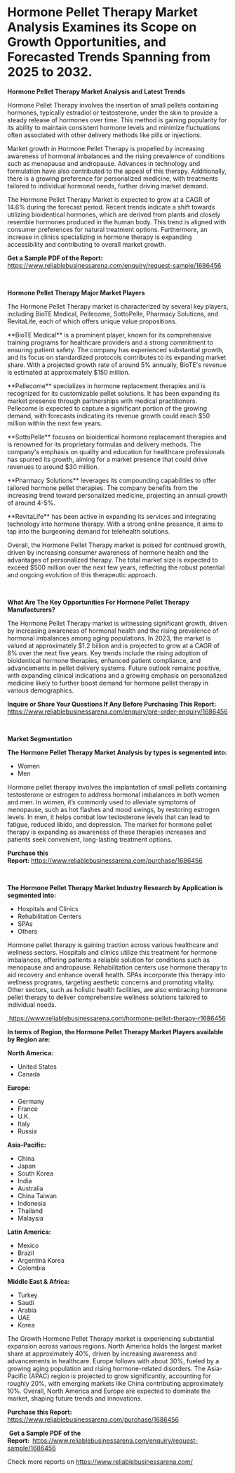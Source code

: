 <p><h1>Hormone Pellet Therapy Market Analysis Examines its Scope on Growth Opportunities, and Forecasted Trends Spanning from 2025 to 2032.</h1></p><p><strong>Hormone Pellet Therapy Market Analysis and Latest Trends</strong></p>
<p><p>Hormone Pellet Therapy involves the insertion of small pellets containing hormones, typically estradiol or testosterone, under the skin to provide a steady release of hormones over time. This method is gaining popularity for its ability to maintain consistent hormone levels and minimize fluctuations often associated with other delivery methods like pills or injections. </p><p>Market growth in Hormone Pellet Therapy is propelled by increasing awareness of hormonal imbalances and the rising prevalence of conditions such as menopause and andropause. Advances in technology and formulation have also contributed to the appeal of this therapy. Additionally, there is a growing preference for personalized medicine, with treatments tailored to individual hormonal needs, further driving market demand.</p><p>The Hormone Pellet Therapy Market is expected to grow at a CAGR of 14.6% during the forecast period. Recent trends indicate a shift towards utilizing bioidentical hormones, which are derived from plants and closely resemble hormones produced in the human body. This trend is aligned with consumer preferences for natural treatment options. Furthermore, an increase in clinics specializing in hormone therapy is expanding accessibility and contributing to overall market growth.</p></p>
<p><strong>Get a Sample PDF of the Report:&nbsp;</strong> <a href="https://www.reliablebusinessarena.com/enquiry/request-sample/1686456?utm_campaign=3367&utm_medium=2&utm_source=Github&utm_content=ia&utm_term=26032025&utm_id=hormone-pellet-therapy">https://www.reliablebusinessarena.com/enquiry/request-sample/1686456</a></p>
<p>&nbsp;</p>
<p><strong>Hormone Pellet Therapy Major Market Players</strong></p>
<p><p>The Hormone Pellet Therapy market is characterized by several key players, including BioTE Medical, Pellecome, SottoPelle, Pharmacy Solutions, and RevitaLife, each of which offers unique value propositions.</p><p>**BioTE Medical** is a prominent player, known for its comprehensive training programs for healthcare providers and a strong commitment to ensuring patient safety. The company has experienced substantial growth, and its focus on standardized protocols contributes to its expanding market share. With a projected growth rate of around 5% annually, BioTE's revenue is estimated at approximately $150 million.</p><p>**Pellecome** specializes in hormone replacement therapies and is recognized for its customizable pellet solutions. It has been expanding its market presence through partnerships with medical practitioners. Pellecome is expected to capture a significant portion of the growing demand, with forecasts indicating its revenue growth could reach $50 million within the next few years.</p><p>**SottoPelle** focuses on bioidentical hormone replacement therapies and is renowned for its proprietary formulas and delivery methods. The company's emphasis on quality and education for healthcare professionals has spurred its growth, aiming for a market presence that could drive revenues to around $30 million.</p><p>**Pharmacy Solutions** leverages its compounding capabilities to offer tailored hormone pellet therapies. The company benefits from the increasing trend toward personalized medicine, projecting an annual growth of around 4-5%.</p><p>**RevitaLife** has been active in expanding its services and integrating technology into hormone therapy. With a strong online presence, it aims to tap into the burgeoning demand for telehealth solutions.</p><p>Overall, the Hormone Pellet Therapy market is poised for continued growth, driven by increasing consumer awareness of hormone health and the advantages of personalized therapy. The total market size is expected to exceed $500 million over the next few years, reflecting the robust potential and ongoing evolution of this therapeutic approach.</p></p>
<p>&nbsp;</p>
<p><strong>What Are The Key Opportunities For Hormone Pellet Therapy Manufacturers?</strong></p>
<p><p>The Hormone Pellet Therapy market is witnessing significant growth, driven by increasing awareness of hormonal health and the rising prevalence of hormonal imbalances among aging populations. In 2023, the market is valued at approximately $1.2 billion and is projected to grow at a CAGR of 8% over the next five years. Key trends include the rising adoption of bioidentical hormone therapies, enhanced patient compliance, and advancements in pellet delivery systems. Future outlook remains positive, with expanding clinical indications and a growing emphasis on personalized medicine likely to further boost demand for hormone pellet therapy in various demographics.</p></p>
<p><strong>Inquire or Share Your Questions If Any Before Purchasing This Report:</strong> <a href="https://www.reliablebusinessarena.com/enquiry/pre-order-enquiry/1686456?utm_campaign=3367&utm_medium=2&utm_source=Github&utm_content=ia&utm_term=26032025&utm_id=hormone-pellet-therapy">https://www.reliablebusinessarena.com/enquiry/pre-order-enquiry/1686456</a></p>
<p>&nbsp;</p>
<p><strong>Market Segmentation</strong></p>
<p><strong>The Hormone Pellet Therapy Market Analysis by types is segmented into:</strong></p>
<p><ul><li>Women</li><li>Men</li></ul></p>
<p><p>Hormone pellet therapy involves the implantation of small pellets containing testosterone or estrogen to address hormonal imbalances in both women and men. In women, it’s commonly used to alleviate symptoms of menopause, such as hot flashes and mood swings, by restoring estrogen levels. In men, it helps combat low testosterone levels that can lead to fatigue, reduced libido, and depression. The market for hormone pellet therapy is expanding as awareness of these therapies increases and patients seek convenient, long-lasting treatment options.</p></p>
<p><strong>Purchase this Report:&nbsp;</strong><a href="https://www.reliablebusinessarena.com/purchase/1686456?utm_campaign=3367&utm_medium=2&utm_source=Github&utm_content=ia&utm_term=26032025&utm_id=hormone-pellet-therapy">https://www.reliablebusinessarena.com/purchase/1686456</a></p>
<p>&nbsp;</p>
<p><strong>The Hormone Pellet Therapy Market Industry Research by Application is segmented into:</strong></p>
<p><ul><li>Hospitals and Clinics</li><li>Rehabilitation Centers</li><li>SPAs</li><li>Others</li></ul></p>
<p><p>Hormone pellet therapy is gaining traction across various healthcare and wellness sectors. Hospitals and clinics utilize this treatment for hormone imbalances, offering patients a reliable solution for conditions such as menopause and andropause. Rehabilitation centers use hormone therapy to aid recovery and enhance overall health. SPAs incorporate this therapy into wellness programs, targeting aesthetic concerns and promoting vitality. Other sectors, such as holistic health facilities, are also embracing hormone pellet therapy to deliver comprehensive wellness solutions tailored to individual needs.</p></p>
<p><a href="https://www.reliablebusinessarena.com/hormone-pellet-therapy-r1686456?utm_campaign=3367&utm_medium=2&utm_source=Github&utm_content=ia&utm_term=26032025&utm_id=hormone-pellet-therapy">&nbsp;https://www.reliablebusinessarena.com/hormone-pellet-therapy-r1686456</a></p>
<p><strong>In terms of Region, the Hormone Pellet Therapy Market Players available by Region are:</strong></p>
<p>
    <p> <strong> North America: </strong>
        <ul>
            <li>United States</li>
            <li>Canada</li>
        </ul>
        </p> 
    <p> <strong> Europe: </strong>
        <ul>
            <li>Germany</li>
            <li>France</li>
            <li>U.K.</li>
            <li>Italy</li>
            <li>Russia</li>
        </ul>
        </p> 
    <p> <strong> Asia-Pacific: </strong>
        <ul>
            <li>China</li>
            <li>Japan</li>
            <li>South Korea</li>
            <li>India</li>
            <li>Australia</li>
            <li>China Taiwan</li>
            <li>Indonesia</li>
            <li>Thailand</li>
            <li>Malaysia</li>
        </ul>
        </p> 
    <p> <strong> Latin America: </strong>
        <ul>
            <li>Mexico</li>
            <li>Brazil</li>
            <li>Argentina Korea</li>
            <li>Colombia</li>
        </ul>
        </p> 
    <p> <strong> Middle East & Africa: </strong>
        <ul>
            <li>Turkey</li>
            <li>Saudi</li>
            <li>Arabia</li>
            <li>UAE</li>
            <li>Korea</li>
        </ul>
    </p>
    </p>
<p><p>The Growth Hormone Pellet Therapy market is experiencing substantial expansion across various regions. North America holds the largest market share at approximately 40%, driven by increasing awareness and advancements in healthcare. Europe follows with about 30%, fueled by a growing aging population and rising hormone-related disorders. The Asia-Pacific (APAC) region is projected to grow significantly, accounting for roughly 20%, with emerging markets like China contributing approximately 10%. Overall, North America and Europe are expected to dominate the market, shaping future trends and innovations.</p></p>
<p><strong>Purchase this Report: </strong><a href="https://www.reliablebusinessarena.com/purchase/1686456?utm_campaign=3367&utm_medium=2&utm_source=Github&utm_content=ia&utm_term=26032025&utm_id=hormone-pellet-therapy">https://www.reliablebusinessarena.com/purchase/1686456</a></p>
<p>&nbsp;<strong>Get a Sample PDF of the Report:&nbsp;&nbsp;</strong><a href="https://www.reliablebusinessarena.com/enquiry/request-sample/1686456?utm_campaign=3367&utm_medium=2&utm_source=Github&utm_content=ia&utm_term=26032025&utm_id=hormone-pellet-therapy">https://www.reliablebusinessarena.com/enquiry/request-sample/1686456</a></p>
<p><strong></strong></p>
<p>Check more reports on <a href="https://www.reliablebusinessarena.com/?utm_campaign=3367&utm_medium=2&utm_source=Github&utm_content=ia&utm_term=26032025&utm_id=hormone-pellet-therapy">https://www.reliablebusinessarena.com/</a></p>